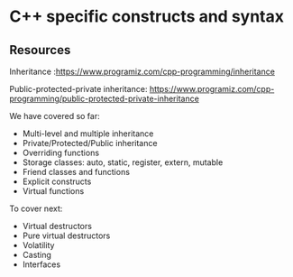 # C++ specific constructs and syntax

## Resources

Inheritance :https://www.programiz.com/cpp-programming/inheritance

Public-protected-private inheritance: https://www.programiz.com/cpp-programming/public-protected-private-inheritance

We have covered so far:

* Multi-level and multiple inheritance
* Private/Protected/Public inheritance
* Overriding functions
* Storage classes: auto, static, register, extern, mutable
* Friend classes and functions
* Explicit constructs
* Virtual functions

To cover next:

* Virtual destructors
* Pure virtual destructors
* Volatility
* Casting
* Interfaces